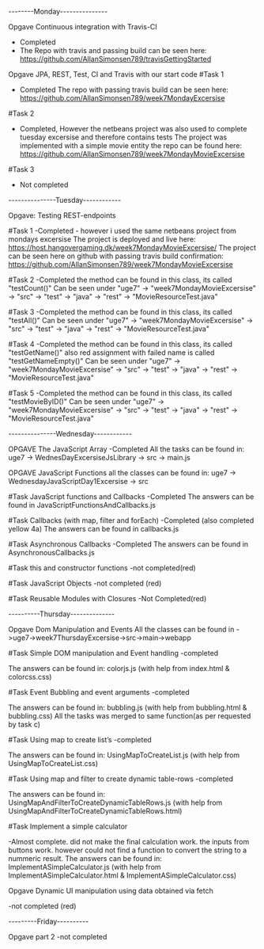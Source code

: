 
--------Monday---------------

Opgave Continuous integration with Travis-CI
- Completed
- The Repo with travis and passing build can be seen here: https://github.com/AllanSimonsen789/travisGettingStarted

Opgave JPA, REST, Test, CI and Travis with our start code
#Task 1
- Completed 
The repo with passing travis build can be seen here: https://github.com/AllanSimonsen789/week7MondayExcersise

#Task 2
- Completed, However the netbeans project was also used to complete tuesday excersise and therefore contains tests
The project was implemented with a simple movie entity
the repo can be found here: https://github.com/AllanSimonsen789/week7MondayMovieExcersise

#Task 3
- Not completed

---------------Tuesday------------

Opgave: Testing REST-endpoints

#Task 1
-Completed - however i used the same netbeans project from mondays excersise
The project is deployed and live here: https://host.hangovergaming.dk/week7MondayMovieExcersise/
The project can be seen here on github with passing travis build confirmation: https://github.com/AllanSimonsen789/week7MondayMovieExcersise

#Task 2
-Completed
the method can be found in this class, its called "testCount()"
Can be seen under "uge7" -> "week7MondayMovieExcersise" -> "src" -> "test" -> "java" -> "rest" -> "MovieResourceTest.java"

#Task 3
-Completed
the method can be found in this class, its called "testAll()"
Can be seen under "uge7" -> "week7MondayMovieExcersise" -> "src" -> "test" -> "java" -> "rest" -> "MovieResourceTest.java"

#Task 4
-Completed
the method can be found in this class, its called "testGetName()"
also red assignment with failed name is called "testGetNameEmpty()"
Can be seen under "uge7" -> "week7MondayMovieExcersise" -> "src" -> "test" -> "java" -> "rest" -> "MovieResourceTest.java"

#Task 5
-Completed
the method can be found in this class, its called "testMovieByID()"
Can be seen under "uge7" -> "week7MondayMovieExcersise" -> "src" -> "test" -> "java" -> "rest" -> "MovieResourceTest.java"

---------------Wednesday------------


OPGAVE The JavaScript Array
-Completed
All the tasks can be found in: uge7 -> WednesDayExcersiseJsLibrary -> src -> main.js

OPGAVE JavaScript Functions
all the classes can be found in: uge7 -> WednesdayJavaScriptDay1Excersise -> src

#Task JavaScript functions and Callbacks
-Completed
The answers can be found in JavaScriptFunctionsAndCallbacks.js

#Task Callbacks (with map, filter and forEach)
-Completed (also completed yellow 4a)
The answers can be found in callbacks.js

#Task Asynchronous Callbacks
-Completed
The answers can be found in AsynchronousCallbacks.js

#Task this and constructor functions
-not completed(red)

#Task JavaScript Objects
-not completed (red)

#Task Reusable Modules with Closures 
-Not Completed(red)

----------Thursday--------------


Opgave Dom Manipulation and Events
All the classes can be found in ->uge7->week7ThursdayExcersise->src->main->webapp

#Task Simple DOM manipulation and Event handling
-completed

The answers can be found in: colorjs.js (with help from index.html & colorcss.css)

#Task Event Bubbling and event arguments
-completed

The answers can be found in: bubbling.js (with help from bubbling.html & bubbling.css)
All the tasks was merged to same function(as per requested by task c)

#Task Using map to create list’s
-completed

The answers can be found in: UsingMapToCreateList.js (with help from UsingMapToCreateList.css)

#Task Using map and filter to create dynamic table-rows
-completed

The answers can be found in: UsingMapAndFilterToCreateDynamicTableRows.js (with help from UsingMapAndFilterToCreateDynamicTableRows.html)

#Task Implement a simple calculator 

-Almost complete. 
did not make the final calculation work. the inputs from buttons work. however could not find a function to convert the string to a nummeric result.
The answers can be found in: ImplementASimpleCalculator.js (with help from ImplementASimpleCalculator.html & ImplementASimpleCalculator.css)



Opgave Dynamic UI manipulation using data obtained via fetch

-not completed (red)

---------Friday----------

Opgave part 2
-not completed

